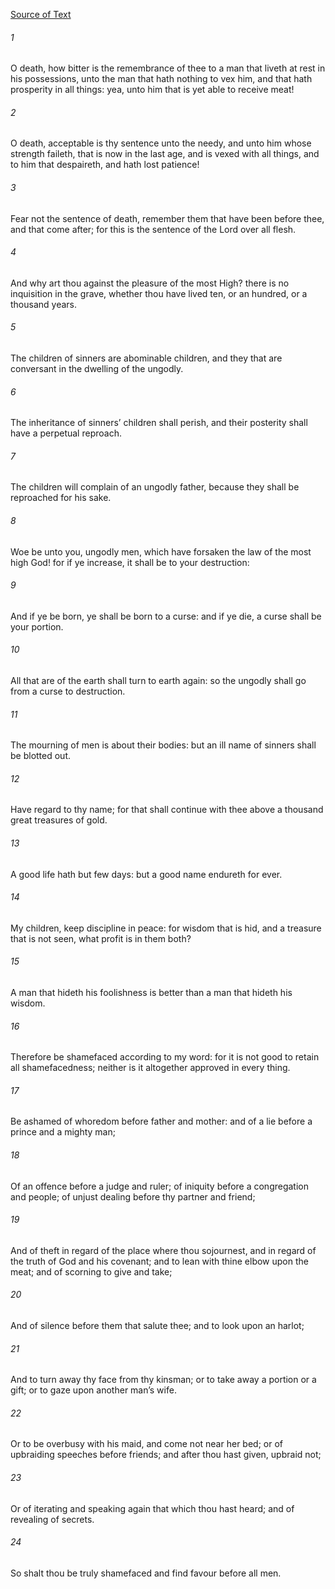 [Source of Text](https://github.com/scrollmapper/bible_databases_deuterocanonical)

###### 1
O death, how bitter is the remembrance of thee to a man that liveth at rest in his possessions, unto the man that hath nothing to vex him, and that hath prosperity in all things: yea, unto him that is yet able to receive meat!

###### 2
O death, acceptable is thy sentence unto the needy, and unto him whose strength faileth, that is now in the last age, and is vexed with all things, and to him that despaireth, and hath lost patience!

###### 3
Fear not the sentence of death, remember them that have been before thee, and that come after; for this is the sentence of the Lord over all flesh.

###### 4
And why art thou against the pleasure of the most High? there is no inquisition in the grave, whether thou have lived ten, or an hundred, or a thousand years.

###### 5
The children of sinners are abominable children, and they that are conversant in the dwelling of the ungodly.

###### 6
The inheritance of sinners’ children shall perish, and their posterity shall have a perpetual reproach.

###### 7
The children will complain of an ungodly father, because they shall be reproached for his sake.

###### 8
Woe be unto you, ungodly men, which have forsaken the law of the most high God! for if ye increase, it shall be to your destruction:

###### 9
And if ye be born, ye shall be born to a curse: and if ye die, a curse shall be your portion.

###### 10
All that are of the earth shall turn to earth again: so the ungodly shall go from a curse to destruction.

###### 11
The mourning of men is about their bodies: but an ill name of sinners shall be blotted out.

###### 12
Have regard to thy name; for that shall continue with thee above a thousand great treasures of gold.

###### 13
A good life hath but few days: but a good name endureth for ever.

###### 14
My children, keep discipline in peace: for wisdom that is hid, and a treasure that is not seen, what profit is in them both?

###### 15
A man that hideth his foolishness is better than a man that hideth his wisdom.

###### 16
Therefore be shamefaced according to my word: for it is not good to retain all shamefacedness; neither is it altogether approved in every thing.

###### 17
Be ashamed of whoredom before father and mother: and of a lie before a prince and a mighty man;

###### 18
Of an offence before a judge and ruler; of iniquity before a congregation and people; of unjust dealing before thy partner and friend;

###### 19
And of theft in regard of the place where thou sojournest, and in regard of the truth of God and his covenant; and to lean with thine elbow upon the meat; and of scorning to give and take;

###### 20
And of silence before them that salute thee; and to look upon an harlot;

###### 21
And to turn away thy face from thy kinsman; or to take away a portion or a gift; or to gaze upon another man’s wife.

###### 22
Or to be overbusy with his maid, and come not near her bed; or of upbraiding speeches before friends; and after thou hast given, upbraid not;

###### 23
Or of iterating and speaking again that which thou hast heard; and of revealing of secrets.

###### 24
So shalt thou be truly shamefaced and find favour before all men.